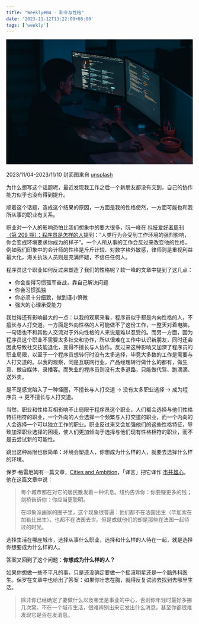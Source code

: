```yaml
---
title: "Weekly#04 - 职业与性格"
date: '2023-11-12T13:22:00+08:00'
tags: ['weekly']
---
```


![Cover](./mohammad-rahmani-_Fx34KeqIEw-unsplash.jpg)

2023/11/04-2023/11/10 封面图来自 [unsplash](https://unsplash.com/photos/man-in-black-long-sleeve-shirt-using-computer-_Fx34KeqIEw)

为什么想写这个话题呢，最近发现我工作之后一个新朋友都没有交到，自己的协作能力似乎也没有得到提升。

顺着这个话题，造成这个结果的原因，一方面是我的性格使然，一方面可能也和我所从事的职业有关系。

职业对一个人的影响恐怕比我们想象中的要大很多，阮一峰在 [科技爱好者周刊（第 209 期）：程序员是怎样的人](https://www.ruanyifeng.com/blog/2022/06/weekly-issue-209.html)提到：“人类行为会受到工作环境的强烈影响，你会变成环境要求你成为的样子”。一个人所从事的工作会反过来改变他的性格，例如我们印象中的会计师的性格是斤斤计较、对数字格外敏感，律师则是重视利益最大化，海关执法人员则是充满怀疑，不信任任何人。

程序员这个职业如何反过来塑造了我们的性格呢？软一峰的文章中提到了这几点：
- 你会变得习惯孤军奋战，靠自己解决问题
- 你会习惯孤独
- 你必须十分细致，做到谨小慎微
- 强大的心理承受能力

我觉得还有影响最大的一点：以我的观察来看，程序员似乎都是内向性格的人，不擅长与人打交道。一方面是外向性格的人可能做不了这份工作，一整天对着电脑，一句话也不和其他人交流对于外向性格的人来说是难以忍受的。而另一方面，因为程序员这个职业不需要太多社交和协作，所以很难在工作中认识新朋友，同时还会因此导致社交技能退化，变得不擅长与人协作。反过来这种影响又加深了程序员的职业局限，以至于一个程序员想转行时没有太多选择，毕竟大多数的工作是需要与人打交道的。以我的观察，同是互联网行业，产品经理转行做什么的都有，做生意、做自媒体、录播客。而失业的程序员则没有太多退路，只能做代驾、跑滴滴、送外卖。

是不是感觉陷入了一种怪圈，不擅长与人打交道 -> 没有太多职业选择 -> 成为程序员 -> 更不擅长与人打交道。

当然，职业和性格互相影响不止局限于程序员这个职业，人们都会选择与他们性格特征相符的职业，一个外向的人会选择一个频繁与人打交道的职业，而一个内向的人会选择一个可以独立工作的职业。职业反过来又会加强他们的这些性格特征，导致加深职业选择的困境，使人们更加倾向于选择与他们现有性格相符的职业，而不是去尝试新的可能性。

跳出这种局限也很简单：环境会塑造人，你想成为什么样的人，就要去选择什么样的环境。

保罗·格雷厄姆有一篇文章，[Cities and Ambition](http://www.paulgraham.com/cities.html)，「译言」把它译作 [市井雄心](https://zhuanlan.zhihu.com/p/20082290)。他在这篇文章中说：

> 每个城市都在对它的居民散发着一种讯息。纽约告诉你：你要赚更多的钱；剑桥告诉你：你应当更聪明。
> 
> 在印象派画家的圈子里，这个现象很普遍：他们都不在法国出生（毕加索在加勒比出生），也都不在法国去世。但是成就他们的却是那些在法国一起待过的时光。

选择生活在哪座城市，选择从事什么职业，选择和什么样的人待在一起，就是选择你想要成为什么样的人。

答案又回到了这个问题：**你想成为什么样的人？**

如果你想做一些不平凡的事，只是还没确定要做一个摇滚明星还是一个脑外科医生。保罗在文章中也给出了答案：如果你壮志在胸，就得反复试验去找到去哪里生活。

>除非你已经确定了要做什么以及哪里是事业的中心，否则你年轻时最好多挪几次窝。不在一个城市生活，很难辨别出来它发出什么消息，甚至你都很难发现它是否在发消息。
